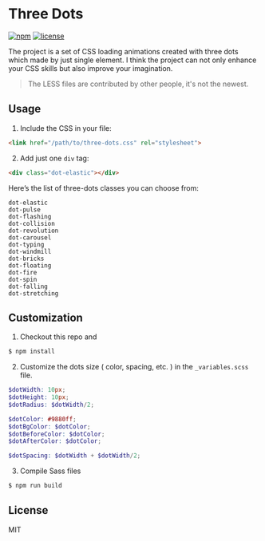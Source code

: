 # Three Dots

[![npm](https://img.shields.io/npm/v/three-dots.svg)](https://www.npmjs.com/package/three-dots)
[![license](https://img.shields.io/github/license/mashape/apistatus.svg)](https://github.com/nzbin/three-dots)

The project is a set of CSS loading animations created with three dots which made by just single element. I think the project can not only enhance your CSS skills but also improve your imagination.

> The LESS files are contributed by other people, it's not the newest.

## Usage

1. Include the CSS in your file:

```html
<link href="/path/to/three-dots.css" rel="stylesheet">
```

2. Add just one `div` tag:

```html
<div class="dot-elastic"></div>
```

Here’s the list of three-dots classes you can choose from:

```
dot-elastic
dot-pulse
dot-flashing
dot-collision
dot-revolution
dot-carousel
dot-typing
dot-windmill
dot-bricks
dot-floating
dot-fire
dot-spin
dot-falling
dot-stretching
```

## Customization

1. Checkout this repo and

```bash
$ npm install
```

2. Customize the dots size ( color, spacing, etc. ) in the `_variables.scss` file.

```scss
$dotWidth: 10px;
$dotHeight: 10px;
$dotRadius: $dotWidth/2;

$dotColor: #9880ff;
$dotBgColor: $dotColor;
$dotBeforeColor: $dotColor;
$dotAfterColor: $dotColor;

$dotSpacing: $dotWidth + $dotWidth/2;
```

3. Compile Sass files

```bash
$ npm run build
```

## License

MIT